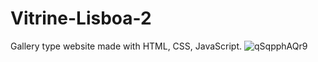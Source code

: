 # Vitrine-Lisboa-2
Gallery type website made with HTML, CSS, JavaScript.
![qSqpphAQr9](https://github.com/Jonybtw/Vitrine-Lisboa-2/assets/84144569/ef9edb9d-06b4-4b7c-9292-ab8b47e3ffe9)
